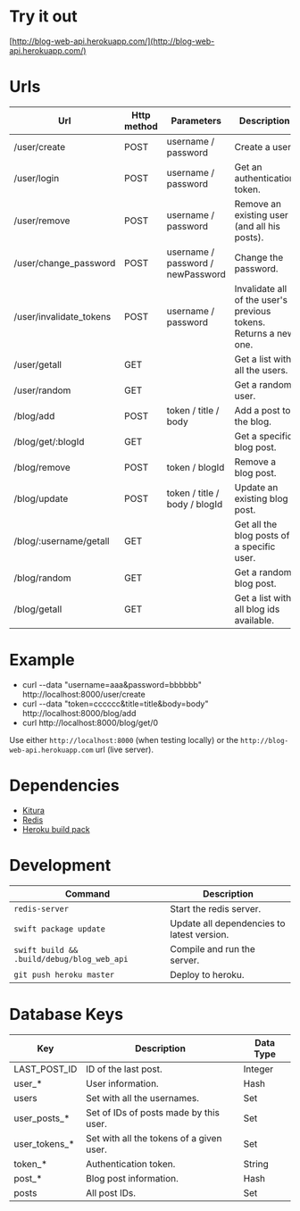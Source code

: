 # Try it out #


[http://blog-web-api.herokuapp.com/](http://blog-web-api.herokuapp.com/)


# Urls #


| Url | Http method | Parameters | Description |
|-----|-------------|------------|-------------|
| /user/create | POST | username / password | Create a user. |
| /user/login | POST | username / password | Get an authentication token. |
| /user/remove | POST | username / password | Remove an existing user (and all his posts). |
| /user/change_password | POST | username / password / newPassword | Change the password. |
| /user/invalidate_tokens | POST | username / password | Invalidate all of the user's previous tokens. Returns a new one. |
| /user/getall | GET | | Get a list with all the users. |
| /user/random | GET | | Get a random user. |
| /blog/add | POST | token / title / body | Add a post to the blog. |
| /blog/get/:blogId | GET |  | Get a specific blog post. |
| /blog/remove | POST | token / blogId | Remove a blog post. |
| /blog/update | POST | token / title / body / blogId | Update an existing blog post. |
| /blog/:username/getall | GET | | Get all the blog posts of a specific user. |
| /blog/random | GET | | Get a random blog post. |
| /blog/getall | GET | | Get a list with all blog ids available. |


# Example #


- curl --data "username=aaa&password=bbbbbb" http://localhost:8000/user/create
- curl --data "token=cccccc&title=title&body=body" http://localhost:8000/blog/add
- curl http://localhost:8000/blog/get/0

Use either `http://localhost:8000` (when testing locally) or the `http://blog-web-api.herokuapp.com` url (live server).


# Dependencies #


- [Kitura](http://www.kitura.io/)
- [Redis](https://redis.io/)
- [Heroku build pack](https://github.com/kylef/heroku-buildpack-swift)


# Development #


| Command | Description |
|---------|-------------|
| `redis-server` | Start the redis server. |
| `swift package update` | Update all dependencies to latest version. |
| `swift build && .build/debug/blog_web_api` | Compile and run the server. |
| `git push heroku master` | Deploy to heroku. |


# Database Keys #


| Key | Description | Data Type |
| ----|-------------|-----------|
| LAST_POST_ID | ID of the last post. | Integer |
| user_* | User information. | Hash |
| users | Set with all the usernames. | Set |
| user_posts_* | Set of IDs of posts made by this user. | Set |
| user_tokens_* | Set with all the tokens of a given user. | Set |
| token_* | Authentication token. | String |
| post_* | Blog post information. | Hash |
| posts | All post IDs. | Set |